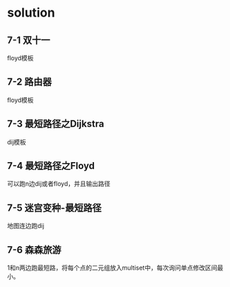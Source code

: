 # solution

## 7-1 双十一

floyd模板

## 7-2 路由器

floyd模板

## 7-3 最短路径之Dijkstra

dij模板

## 7-4 最短路径之Floyd

可以跑n边dij或者floyd，并且输出路径

## 7-5 迷宫变种-最短路径

地图连边跑dij

## 7-6 森森旅游

1和n两边跑最短路，将每个点的二元组放入multiset中，每次询问单点修改区间最小。